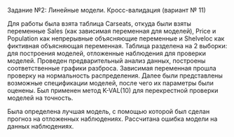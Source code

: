 Задание №2: Линейные модели. Кросс-валидация (вариант № 11)

Для работы была взята таблица Carseats, откуда были взяты переменные Sales (как зависимая переменная для моделей), Price и Population как непрерывные объясняющие переменные и Shelveloc как фиктивная объясняющая переменная. 
Таблица разделена на 2 выборки: для построения моделей, отложенные наблюдения для проверки моделей.
Проведен предварительный анализ данных, построены соответственные графики разброса. Зависимая переменная прошла проверку на нормальность распределения. Далее были представлены возможные спецификации моделей, после чего их параметры были оценены. Был применен метод K-VAL(10) для перекрестной проверки моделей на точность. 

Была определена лучшая модель, с помощью которой был сделан прогноз на отложенных наблюдениях. Рассчитана ошибка модели на данных наблюдениях.
